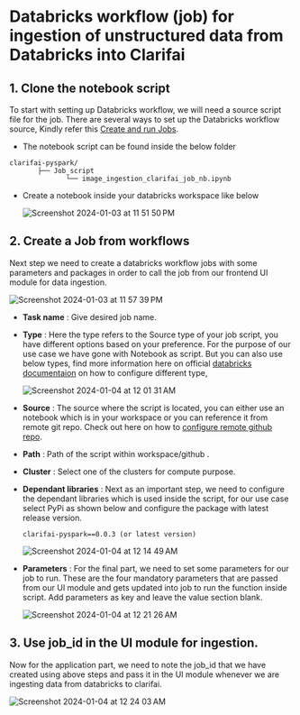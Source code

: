 # Databricks workflow (job) for ingestion of unstructured data from Databricks into Clarifai 

## 1. Clone the notebook script 
 To start with setting up Databricks workflow, we will need a source script file for the job. There are several ways to set up the Databricks workflow source,
 Kindly refer this [Create and run Jobs](https://docs.databricks.com/en/workflows/jobs/create-run-jobs.html).

 * The notebook script can be found inside the below folder
   
 ```
clarifai-pyspark/
        ├── Job_script
               └── image_ingestion_clarifai_job_nb.ipynb
```
* Create a notebook inside your databricks workspace like below
  
    ![Screenshot 2024-01-03 at 11 51 50 PM](https://github.com/Clarifai/clarifai-pyspark/assets/143642606/5e9a298b-73c9-493c-b772-6aa70fcf51b5)

## 2. Create a Job from workflows

Next step we need to create a databricks workflow jobs with some parameters and packages in order to call the job from our frontend UI module for data ingestion.

   ![Screenshot 2024-01-03 at 11 57 39 PM](https://github.com/Clarifai/clarifai-pyspark/assets/143642606/e91faa3e-2c49-44ef-b6fc-bb9ea860611a)

* **Task name** :
    Give desired job name.
  
* **Type** :
    Here the type refers to the Source type of your job script, you have different options based on your preference. For the purpose of our use case we have gone with Notebook as script.
    But you can also use below types, find more information here on official [databricks documentaion](https://docs.databricks.com/en/workflows/jobs/create-run-jobs.html#task-type-options) on how to configure different type,
  
    ![Screenshot 2024-01-04 at 12 01 31 AM](https://github.com/Clarifai/clarifai-pyspark/assets/143642606/1264a150-2262-4b18-91d0-13885936f4a0)

* **Source** :
   The source where the script is located, you can either use an notebook which is in your workspace or you can reference it from remote git repo. Check out here on how to [configure remote github repo](https://docs.databricks.com/en/workflows/jobs/how-to/use-repos.html#use-a-notebook-from-a-remote-git-repository).

  
* **Path** :
  Path of the script within workspace/github .

* **Cluster** :
   Select one of the clusters for compute purpose.

* **Dependant libraries** :
    Next as an important step, we need to configure the dependant libraries which is used inside the script, for our use case select PyPi as shown below and configure the package with latest release version.
  ```
  clarifai-pyspark==0.0.3 (or latest version)
  ```

  ![Screenshot 2024-01-04 at 12 14 49 AM](https://github.com/Clarifai/clarifai-pyspark/assets/143642606/fee5828f-ace3-41f7-a36f-dc7d12f48284)

* **Parameters** :
   For the final part, we need to set some parameters for our job to run. These are the four mandatory parameters that are passed from our UI module and gets updated into job to run the function inside script.
   Add parameters as key and leave the value section blank.
   
   ![Screenshot 2024-01-04 at 12 21 26 AM](https://github.com/Clarifai/clarifai-pyspark/assets/143642606/4424b66f-dc78-4751-b05a-80b4473a5247)

## 3. Use job_id in the UI module for ingestion.

Now for the application part, we need to note the job_id that we have created using above steps and pass it in the UI module whenever we are ingesting data from databricks to clarifai.

![Screenshot 2024-01-04 at 12 24 03 AM](https://github.com/Clarifai/clarifai-pyspark/assets/143642606/489d47d5-0070-4bd8-accb-060b60620a9b)





